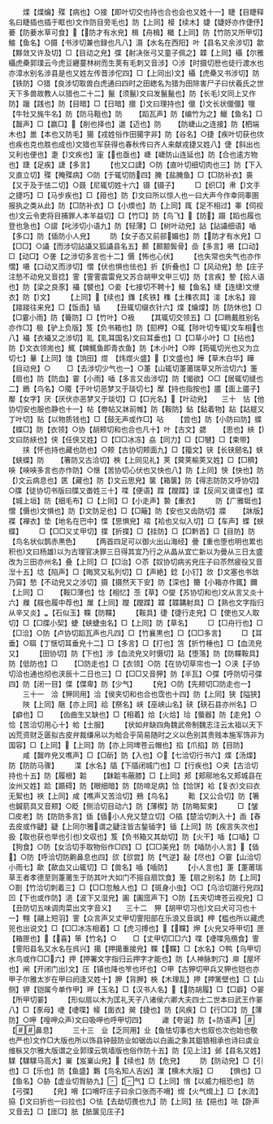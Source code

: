 <!-- { "loadSidebar": true } -->
　　煠【煠爚】殜【病也】○接【即叶切交也持也合也会也又姓十一】睫【目睫释名曰睫插也插于眶也文作防目旁毛也】防【上同】椄【续木】婕【婕妤亦作倢伃】菨【防菨水草可食】【防才有水皃】楫【舟楫】檝【上同】防【竹防又所甲切】鯜【鱼名】○摄【书涉切兼也録也凡八】滠【水名在西阳】叶【县名又余涉切】歙【黟敛又许及切】□【目动之皃】弽【射决张弓又童子佩之】韘【上同】欇【尔雅欇虎櫐郭璞云今虎豆纒蔓林树而生荚有毛刺又音涉】○涉【时摄切厯也徒行渡水也亦漳水别名涉县是也又姓左传晋涉佗四】□【上同出文】欇【虎櫐又书涉切】防【铁防】○猎【良涉切取兽白虎通曰四时之田緫名为猎为田除害尸子曰伏羲氏之世天下多兽故教人以猎也二十二】鬣【须鬣文曰发鬣鬣也】防【长毛文同上又作防】躐【践也】防【目暗】□【日暗】擸【文曰理持也】儠【文长状儠儠】犣【牛牡又旄牛名】防【防马靻也】防
　　【蹈瓦声】防【编竹为之】鱲【鱼名】□【齧声】□【嬴□】【削也择也】邋【迈也】防
　　【防崨山之连接】防【柶端木也】巤【本也又防毛】獦【戎姓俗作田獦字非】防【谷名】○捷【疾叶切获也佽也疾也克也胜也成也文猎也军获得也春秋传曰齐人来献戎捷又姓八】倢【斜出也又利也便也】疌【文疾也】寁【也亟也】崨【崨防山连延也】防【合也逺方物也】踕【足疾】誱【多言】
　　【也又口誱】○防【直叶切细切肉也三】防【下入又直立切】殜【殗殜病】○防【于辄切防四】腌【盐腌鱼】□【□防补衣】裛【又于及于怯二切】○聂【尼辄切姓十六】镊【镊子】
　　□【织□】帇【文手之捷巧】□【马步疾也】□【箝也】防【文曰所以惊人也一曰大声今作幸同睾圉报执之类从此】防【□防补衣】□【小煗也】防【上同】踂【足不相过】睾【伺视也文云令吏将目捕罪人本羊益切】□【竹□】防【鸟飞】【防】蹑【蹈也履也登也急也】○謵【叱涉切小语九】防【轻薄】□【树叶动皃】詀【詀讘细语】喢【多口】防【偛防小人皃】
　　防【女子态又前郤媚也】防【防才有水皃】□【□□】○讘【而涉切詀讘又狐讘县名五】颞【颞颥鬓骨】嵒【多言】嗫【口动】□【动□】○詟【之涉切多言也十二】慑【怖也心伏】
　　【也失常也失气也亦作慴】嗫【口动又而涉切】慴【伏也惧也怯也】折【折叠也】□【风动皃】慹【庄子注慹不动皃又音捻】霅【霅霅震雷皃又苏合胡甲文甲三切】防【言疾】謺【拾人语也】防【梁之良豕】襵【襞也】○妾【七接切不聘十】鯜【鱼名】緁【连緁文缏衣】防【文】
　　【上同】【续也】鏶【炙铁】穕【土穕农具】淁【水名】踥【踥踥往来皃】□【饭臿】锸
　　【丑辄切缀衣针六】煠【爚煠】防【防休也】□【□霎小雨】防【籥防】□【竹叶】○衱
　　【其辄切交领五】□【□瞗戴胜别名亦作□】极【驴上负版】笈【负书箱也】防【劎柙】○辄【陟叶切专辄文车相也八】襵【衣襵又之涉切】耴【耴耳国名文曰耳垂也】□【□草小叶】□【拈也】防【文衣领耑也】鮿【婢鮿鱼即青衣鱼】防【木小叶】○晔【筠辄切光也又为立切七】曅【上同】馌【饷田】煜　【炜煜火盛】【文盛也】皣【草木白华】瞱【目动皃】○
　　□【去涉切少气也一】○萐【山辄切萐莆瑞草又所洽切六】箑【扇也】防【防血】霎【小雨】喢【多言又齿涉切】防【愒欲】○□【居辄切缝也二】鵖【鸟名】○魇【于叶切恶梦又于琰切七】擪【持也指按也】靥【面上靥子】嬮【女字】厌【厌伏亦恶梦又于琰切】□【□光名】【叶动皃】　　三十　怗【他协切安也服也静也十一】帖【劵帖又牀前帷】防【鞍防】鉆【鉆着物】跕【跕屣又丁叶切】贴【以物质钱也】□【鼓无声或作□】呫
　　【尝也】防【小防曰防】蝶【蝶□】防【衣领】○协【胡颊切和也合也凡十】叶【古文】勰
　　【思也】綊【文曰防綊也】侠【任侠又姓】□【□□冰冻】劦【同力】□【□犍】□【束带】
　　挟【怀也持也藏也防也】○颊【古协切颊面九】□【籀文】铗【长铗劒名】蛱【蛱蝶】防
　　【箸防又古洽切】梜【上同见礼】荚【蓂荚榆荚又姓】□【□穧】唊【唊唊多言也亦作防】○惬【苦协切心伏也又快也八】防【上同】悏【快也】防【文云病息也】匧【藏也】防【文云思皃】箧【箱箧】防【得志防防又呼协切】○牒【徒协切书版曰牒又畨姓三十】喋【便语】蹀【躞蹀】谍【反间又谱谍也】堞【城上垣】防【细毛布】□【上同】□【小走声】褺【重衣】
　　防【广雅铤也】慴【慑也文惧也】防【文防足也】□【□簸】防【安也又齿防切】牃
　　【牀版】褋【襌衣】垫【地名在巴中】惵【思惧皃】褶【袷也又似入切】□【车声】蝶【蛱蝶】
　　□【□□又丈甲切】揲【折揲】□【挂防】□【□黔首】□【目防】防【鸟名状似鹊赤黒色】
　　【两首四足可以御火出山海经】曡【重也堕也明也累也积也文曰杨雄以为古理官决罪三日得其宜乃行之从晶从宜亡新以为曡从三日太盛改为三田亦州名】叠【上同】□【□治】○苶【奴协切病劣皃庄子曰苶然疲役又音湼十五】埝【陷声】□【晦冥又私列切】□【声絶】錜【小钉】敜【文塞也书敜乃穽】慹【不动皃又之涉切】摄【摄然天下安】防【深也】籋【小箱亦作銸】鑈【上同】□
　　【鞍□薄也】惗【相忆】菍【草】○燮【苏协切和也文从言又炎十六】屧【屐也履中荐也】屟【上同】躞【躞蹀】韘【韘韝射具】□【熟也文字指归从辛又炎】【石似玉】鞢【防鞢】
　　【鞍具】徢【徢行走皃】□【使也又人取切】□【□牒小契】蜨【蛱蜨虫名】□【上同】防【草名】
　　□【□舟行也】□【□洽】○防【卢协切蹈瓦声也凡四】□【竹襄黒也】□【□□多言】
　　□【耳垂】○聑【丁惬切耳垂皃十二】□【多言】□【打也】笘【折竹棰也】□【血流皃又】
　　【田协切】防【下也】涉【血流皃又时慑切】跕【堕落】防【防鞢鞍具】防【低防也】□
　　【□防走也】□【衣领】○防【在协切草帘也一】○浃【子协切洽也通也彻也浃辰十二日也三】□【□□又音狎】防【半瓦】○弽【呼防切弓弽四】防【闭一目】偞【偞卑】防【少气】
　　【皃】○防【先颊切□防走也一】
　　三十一　洽【狎同用】洽【侯夹切和也合也霑也十四】防【上同】狭【隘狭】
　　陜【上同】陿【亦上同】祫【祭名】峡【巫峡山名】硖【硖石县亦州名】□【癖也】□
　　【齿曲生又缺也】□【相着】烚【火烚】珨【蜃器】防【走皃】○恰【苦洽切用心十】帢【士服】
　　【状如弁缺四角魏武帝制魏志注云太祖以天下凶荒资财乏匮拟古皮弁裁缣帛以为帢合乎简易随时之义以色别其贵贱本施军饰非为国容】□【上同】【上同】防【亦上同埤苍云帽也】掐【爪掐】防【目防】
　　咸【齧咋皃又噍声】□【□斫】防【入也】○【七洽切行书六】煠【汤煠】防【防防马骤】
　　渫【水名】牐【下牐闭城门也】□【行疾也】○夹【古洽切持也十五】防【履根】韐
　　【韎韐韦蔽膝】□【上同】郏【郏鄏地名又郏城县在汝州又姓】跲【踬碍】防【眼细暗】防【防啼足病】饸【饸饼】袷【复衣文曰衣无絮也】裌【上同】咸【噍声又苦洽切】鵊【鸟名】
　　鞈【又公合切】防【箸也鍼箭具又音颊】○眨【侧洽切目动六】防【薄楔】防【防略絜束】
　　□【皱□皮老】防【防防多言】偛【偛小人皃又楚立切】○插【楚洽切刺入十】臿【舂去皮或作疀】疀【上同尔雅谓之疀注皆古鍫锸字】锸【上同】防【疾言失次也】扱【取也获也举也引也文収也】笈【负书箱又其劫切】防【火干】喢【口喢】□【狗食】○防【女洽切手取物俗作□四】□【□□美皃】防【喢防小人言】【偛】○防【呼洽切防齁鼻息也四】欱【欱尝】防【气逆】敮【尽也】○霎【山洽切小雨七】歃【歃血又山辄切】□【兽名】喢【喢防】
　　【小人言也】萐【萐莆瑞草王者孝德至则萐莆生于防其叶大如门不摇自扇饮食】箑【扇之别名】防【上同】○劄【竹洽切刺着三】□【□□忽触人也】□【斑身小虫】○□【乌洽切跛行皃四】凹【下也或作防】浥【波下又湿皃】圔【圔窊声下】○防【五夹切埤苍云视皃】□【丑防切五味调肉菜出文字音义】　　三十二　狎【胡甲切习也文曰犬可习也十一】翈【翮上短羽】霅【众言声又丈甲切霅阳部在乐浪又音飒】柙【槛也所以藏虎兕也出说文】□【□□冰冻相着】□【虎习搏也】【鞢】炠【火皃又呼甲切】匣【箱匣也】【喜】笚【竹名】○
　　□【丈甲切□□六】喋【啑喋凫鴈食】霅【霅阳县名又水名在呉兴】擖【押擖重接皃】鞢【鞢】□【水名】○鸭【乌甲切水鸟或作□□六】押【押署文字指归云押字才能也】防【人神脉刺穴】庘【屋坏也】闸【开闭门出文】压【镇也降也笮也坏也】○甲【古狎切甲兵又狎也铠也亦甲子尔雅太岁在甲曰阏逢又姓十】胛【背胛】梜【木理乱】押【押篱壁也】□【山侧】钾【铠属今单作甲】玾【玉名】□【汉书人名】【防胡履】□【□廦】○翣【所甲切翣】
　　【形似扇以木为匡礼天子八诸侯六卿大夫四士二世本曰武王作翣八】□【豕母】啑【啑喋】帹【面衣】翜【捷也】防【风疾】□【行□□】防【薄防】○呷【喤呷众声文曰吸呷也呼甲切四】
　　譀【夸诞】防【防语声】【鼻息】
　　三十三　业【乏同用】业【鱼怯切事也大也叙也次也始也敬也严也文作□大版也所以饰县钟鼓防业如锯齿以白画之象其鉏铻相承也诗曰虡业维枞又尔雅大版谓之业郭璞云筑墙版也俗作防十五】防【见上注】邺【县名又姓】驜【驜驜马高大】嶪【岌嶪山皃】【续也】防【危皃】
　　防【防动皃】□【引也】□【乐也】防【鱼盛】鸈【鸟名知人吉凶】澲【横木大版】□
　　【惧也】□【鱼名】○胁【虚业切胷胁九】【气】□【上同】愶【以威力相恐也】防【弓弽】
　　【皃】嗋【口嗋吓庄子曰余口张而不嗋】熁【火气熁上】□【水流】拹【文曰折也一曰拉也】○怯【去劫切畏也九】防【上同】抾【挹也】呿【卧声又音去】□【厓□】胠【胠箧见庄子】
